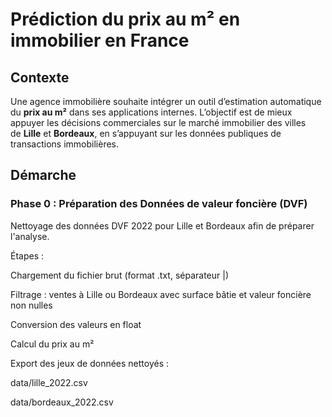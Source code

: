 # Prédiction du prix au m² en immobilier en France

## Contexte

Une agence immobilière souhaite intégrer un outil d’estimation automatique du **prix au m²** dans ses applications internes. L’objectif est de mieux appuyer les décisions commerciales sur le marché immobilier des villes de **Lille** et **Bordeaux**, en s’appuyant sur les données publiques de transactions immobilières.

## Démarche 

### Phase 0 : Préparation des Données de valeur foncière (DVF) 
Nettoyage des données DVF 2022 pour Lille et Bordeaux afin de préparer l'analyse.

Étapes :

Chargement du fichier brut (format .txt, séparateur |)

Filtrage : ventes à Lille ou Bordeaux avec surface bâtie et valeur foncière non nulles

Conversion des valeurs en float

Calcul du prix au m²

Export des jeux de données nettoyés :

data/lille_2022.csv

data/bordeaux_2022.csv